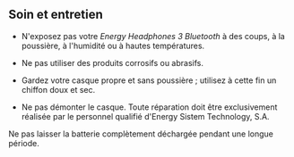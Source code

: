 ## Soin et entretien

* N'exposez pas votre *Energy Headphones 3 Bluetooth* à des coups, à la poussière, à l'humidité ou à hautes températures.

* Ne pas utiliser des produits corrosifs ou abrasifs.

* Gardez votre casque propre et sans poussière ; utilisez à cette fin un chiffon doux et sec.

* Ne pas démonter le casque. Toute réparation doit être exclusivement réalisée par le personnel qualifié d'Energy Sistem Technology, S.A.

Ne pas laisser la batterie complètement déchargée pendant une longue période.

